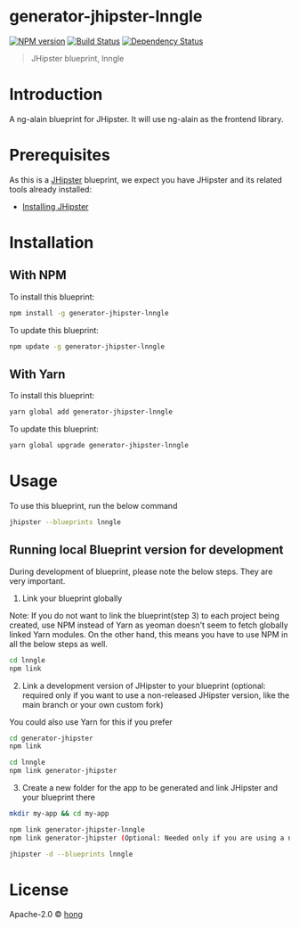 # generator-jhipster-lnngle
[![NPM version][npm-image]][npm-url] [![Build Status][travis-image]][travis-url] [![Dependency Status][daviddm-image]][daviddm-url]
> JHipster blueprint, lnngle

# Introduction

A ng-alain blueprint for JHipster. It will use ng-alain as the frontend library.

# Prerequisites

As this is a [JHipster](https://www.jhipster.tech/) blueprint, we expect you have JHipster and its related tools already installed:

- [Installing JHipster](https://www.jhipster.tech/installation/)

# Installation

## With NPM

To install this blueprint:

```bash
npm install -g generator-jhipster-lnngle
```

To update this blueprint:

```bash
npm update -g generator-jhipster-lnngle
```

## With Yarn

To install this blueprint:

```bash
yarn global add generator-jhipster-lnngle
```

To update this blueprint:

```bash
yarn global upgrade generator-jhipster-lnngle
```

# Usage

To use this blueprint, run the below command

```bash
jhipster --blueprints lnngle
```


## Running local Blueprint version for development

During development of blueprint, please note the below steps. They are very important.

1. Link your blueprint globally 

Note: If you do not want to link the blueprint(step 3) to each project being created, use NPM instead of Yarn as yeoman doesn't seem to fetch globally linked Yarn modules. On the other hand, this means you have to use NPM in all the below steps as well.

```bash
cd lnngle
npm link
```

2. Link a development version of JHipster to your blueprint (optional: required only if you want to use a non-released JHipster version, like the main branch or your own custom fork)

You could also use Yarn for this if you prefer

```bash
cd generator-jhipster
npm link

cd lnngle
npm link generator-jhipster
```

3. Create a new folder for the app to be generated and link JHipster and your blueprint there

```bash
mkdir my-app && cd my-app

npm link generator-jhipster-lnngle
npm link generator-jhipster (Optional: Needed only if you are using a non-released JHipster version)

jhipster -d --blueprints lnngle

```

# License

Apache-2.0 © [hong](https://github.com/lnngle/generator-jhipster-lnngle)


[npm-image]: https://img.shields.io/npm/v/generator-jhipster-lnngle.svg
[npm-url]: https://npmjs.org/package/generator-jhipster-lnngle
[travis-image]: https://travis-ci.org/lnngle/generator-jhipster-lnngle.svg?branch=main
[travis-url]: https://travis-ci.org/lnngle/generator-jhipster-lnngle
[daviddm-image]: https://david-dm.org/lnngle/generator-jhipster-lnngle.svg?theme=shields.io
[daviddm-url]: https://david-dm.org/lnngle/generator-jhipster-lnngle
